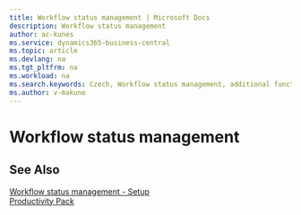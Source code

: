 ```yaml
---
title: Workflow status management | Microsoft Docs
description: Workflow status management
author: ac-kunes
ms.service: dynamics365-business-central
ms.topic: article
ms.devlang: na
ms.tgt_pltfrm: na
ms.workload: na
ms.search.keywords: Czech, Workflow status management, additional functions
ms.author: v-makune
---
```

# Workflow status management


## See Also


[Workflow status management - Setup ](ac-workflow-status-management-setup.md)  
[Productivity Pack](ac-productivity-pack.md)
